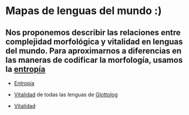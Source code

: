 # Mapas de lenguas del mundo :)
## Nos proponemos describir las relaciones entre complejidad morfológica y vitalidad en lenguas del mundo. Para aproximarnos a diferencias en las maneras de codificar la morfología, usamos la [entropía](http://www.christianbentz.de/Papers/Bentz%20et%20al.%20(2017)%20The%20entropy%20of%20words.pdf)  


* [Entropía](./map_entropy.html)

* [Vitalidad](./map_glottolog.html) de todas las lenguas de [Glottolog](https://glottolog.org/)

* [Vitalidad](./map_entropy_glottolog.html)
